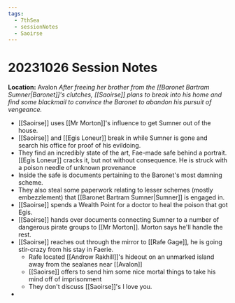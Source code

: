 ```yaml
---
tags:
  - 7thSea
  - sessionNotes
  - Saoirse
---
```

# 20231026 Session Notes
**Location:** Avalon
*After freeing her brother from the [[Baronet Bartram Sumner|Baronet]]'s clutches, [[Saoirse]] plans to break into his home and find some blackmail to convince the Baronet to abandon his pursuit of vengeance.*

- [[Saoirse]] uses [[Mr Morton]]'s influence to get Sumner out of the house.
- [[Saoirse]] and [[Egis Loneur]] break in while Sumner is gone and search his office for proof of his evildoing.
- They find an incredibly state of the art, Fae-made safe behind a portrait.  [[Egis Loneur]] cracks it, but not without consequence.  He is struck with a poison needle of unknown provenance
- Inside the safe is documents pertaining to the Baronet's most damning scheme.
- They also steal some paperwork relating to lesser schemes (mostly embezzlement) that [[Baronet Bartram Sumner|Sumner]] is engaged in.
- [[Saoirse]] spends a Wealth Point for a doctor to heal the poison that got Egis.
- [[Saoirse]] hands over documents connecting Sumner to a number of dangerous pirate groups to [[Mr Morton]].  Morton says he'll handle the rest.
- [[Saoirse]] reaches out through the mirror to [[Rafe Gage]], he is going stir-crazy from his stay in Faerie.
	- Rafe located [[Androw Rakhill]]'s hideout on an unmarked island away from the sealanes near [[Avalon]]
	- [[Saoirse]] offers to send him some nice mortal things to take his mind off of imprisonment
	- They don't discuss [[Saoirse]]'s I love you.
- 